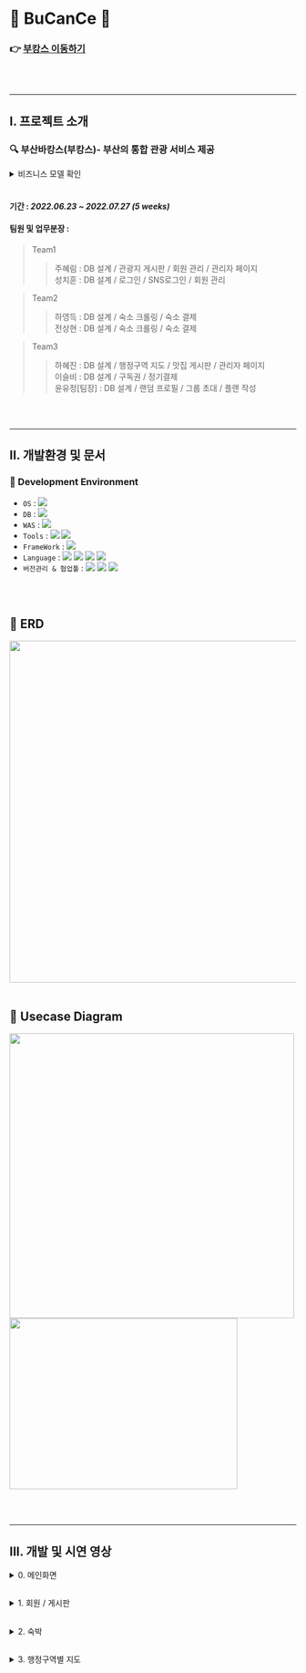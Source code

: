# :ocean: BuCanCe :ocean:
### :point_right: <a href="http://itwillbs5.cafe24.com/main" target="_blank">부캉스 이동하기</a>
<br><br><hr>

I. 프로젝트 소개
-----
 ### :mag: 부산바캉스(부캉스)- 부산의 통합 관광 서비스 제공
 <details>
 <summary>비즈니스 모델 확인</summary>
 <br>
 
> #### 1. 관광지/맛집 : 플랜을 작성할 때 관광지를 찾을 수고를 덜기 위해 게시판을 만들었고, 방문자들의 리뷰를 공유할 수 있음
> #### 2. 숙소 : 크롤링해 온 내용으로 예약 가능한 숙소 정보 / 가격을 확인할 수 있음
> #### 3. 구독권 : 구독권 구매 회원에게 추가 플랜 작성하는 서비스 제공
>> #### => 수익 창출 기대
> #### 4. 플랜 작성 : 혼자가 아니라 그룹으로 초대해서 플랜을 작성하고 공유가능
>> #### => 경쟁력 확보 
</details>
<br>
 
#### 기간 : <i>2022.06.23 ~ 2022.07.27   (5 weeks) </i>
#### 팀원 및 업무분장 : 
> Team1
>> 주혜림 : DB 설계 / 관광지 게시판 / 회원 관리 / 관리자 페이지   
>> 성치훈 : DB 설계 / 로그인 / SNS로그인 / 회원 관리   

> Team2   
>> 하영득 : DB 설계 / 숙소 크롤링 / 숙소 결제   
>> 전상현 : DB 설계 / 숙소 크롤링 / 숙소 결제

> Team3
>> 하혜진 : DB 설계 / 행정구역 지도 / 맛집 게시판 / 관리자 페이지   
>> 이슬비 : DB 설계 / 구독권 / 정기결제    
>> 윤유정[팀장] : DB 설계 / 랜덤 프로필 / 그룹 초대 / 플랜 작성

<br><br>
<hr>

 II. 개발환경 및 문서
 -----
### :wrench: Development Environment
- `OS` : <img src="https://img.shields.io/badge/windows10-0078D6?style=for-the-badge&logo=windows&logoColor=white">
- `DB` : <img src="https://img.shields.io/badge/MySQL5.5.17-4479A1?style=for-the-badge&logo=MySQL&logoColor=white">
- `WAS` : <img src="https://img.shields.io/badge/Apache tomcat 8.5-F8DC75?style=for-the-badge&logo=Apache Tomcat&logoColor=black">
- `Tools` : <img src="https://img.shields.io/badge/STS-6DB33F?style=for-the-badge&logo=Spring&logoColor=white"> <img src="https://img.shields.io/badge/VS Code-007ACC?style=for-the-badge&logo=Visual Studio Code&logoColor=white">
- `FrameWork` : <img src="https://img.shields.io/badge/Spring FrameWork 4.3.8-6DB33F?style=for-the-badge&logo=Spring&logoColor=white">
- `Language` : <img src="https://img.shields.io/badge/JAVA8-007396?style=for-the-badge&logo=java&logoColor=white"> <img src="https://img.shields.io/badge/HTML5-E34F26?style=for-the-badge&logo=HTML5&logoColor=white"> <img src="https://img.shields.io/badge/CSS3-1572B6?style=for-the-badge&logo=CSS3&logoColor=white"> <img src="https://img.shields.io/badge/JavaScript-F7DF1E?style=for-the-badge&logo=JavaScript&logoColor=white">
- `버전관리 & 협업툴` : <img src="https://img.shields.io/badge/Git-F05032?style=for-the-badge&logo=Git&logoColor=white"> <img src="https://img.shields.io/badge/GitHub-181717?style=for-the-badge&logo=GitHub&logoColor=white"> <img src="https://img.shields.io/badge/Slack-4A154B?style=for-the-badge&logo=Slack&logoColor=white">

<br><br>

## :wrench: ERD
<img src="https://user-images.githubusercontent.com/97975367/184006127-baf77ec8-0900-4b31-8f71-3028040fb3a5.png" width="700" height="600"/>
<br><br>

## :wrench: Usecase Diagram
<img src="https://user-images.githubusercontent.com/97975367/184006446-1fb02b52-10b4-4b93-b14b-51deb92798bb.png" width="500" height="500"/><img src="https://user-images.githubusercontent.com/97975367/184006503-50c46c07-8c3f-4d09-8abc-31d1bbc22573.png" width="400" height="300"/>

<br><br>
<hr>


III. 개발 및 시연 영상
-----
<details>
 <summary>0. 메인화면</summary>
 <br>
 
 [main](https://user-images.githubusercontent.com/97975367/184119317-f2e63857-b745-451c-bae6-df59ba7b98a0.webm)
 </details>

##  
<details>
<summary> 1. 회원 / 게시판</summary>

### 1) 회원가입
- 유효성 검사 통과 후 회원가입 가능
- 주소 검색 Daum API 이용

    <img src="https://user-images.githubusercontent.com/97975367/184116785-3c9d600d-19d4-49f6-9da5-a574b55f5eaf.png" width="350" height="400" />
<br>

### 2) 로그인
- 일반 로그인 or 카카오 로그인 가능

    <img src="https://user-images.githubusercontent.com/97975367/184117021-3cf42046-64c1-470d-b74f-e3943f2282a1.png" width="300" height="200" />
<br>

### 3) 마이페이지
- 찜목록(관광지 / 맛집) 확인 가능

    <img src="https://user-images.githubusercontent.com/97975367/184117354-599f14c4-f5b3-4fd4-8a8f-5dda28c50572.png" width="600" height="450" />
<br>

### 4) 관광지 게시판
- 조회수, 댓글수, 좋아요 수 확인 가능
- 공공데이터Api 사용하여 부산 현재 날씨 출력
 
[tour_board.webm](https://user-images.githubusercontent.com/97975367/184121276-0ef233c6-8742-4d22-8453-c156f6a1d64f.webm)

<br>
 
 ### 5) 관광지 상세정보
 - 댓글 작성 가능
 - 네이버 검색 api로 리뷰 노출
 - 카카오맵 api로 길찾기 기능 제공
 
[tour_detail.webm](https://user-images.githubusercontent.com/97975367/184127632-8bb86f68-22bc-42b5-84b4-26a0c63b8077.webm)

 <br>
</details>

## 
<details>
<summary>2. 숙박</summary>

### 1) 숙박 목록
- 숙박정보 크롤링으로 인한 페이지 지연 현상 => 로딩bar & 무한스크롤을 활용하여 자연스럽게 구현
 
 [accomodation_list](https://user-images.githubusercontent.com/97975367/184119684-3e99573e-8523-4cfc-844b-aa5825bc2df5.webm)
 
<br>
 
 ### 2) 숙박 상세정보
 - 크롤링해온 숙소 상세정보와 카카오 지도 API 활용하여 숙소의 위치정보+로드뷰 노출

[accomodation_detail](https://user-images.githubusercontent.com/97975367/184120478-ef870a02-b74f-4e59-804e-33e3638a7a1a.webm)
 
<br>
 
 ### 3) 숙박 결제 & 환불 기능
 - 결제수단과 약관동의를 선택 후 아임포트 API 이용해 결제 가능
 <img src="https://user-images.githubusercontent.com/97975367/184124990-7694a4af-916b-4c24-b168-80bbddcae1e6.png" width="500" height="350" />
 
 <br><br>
 
 - 예약 내역에서 숙소 환불 가능
 <img src="https://user-images.githubusercontent.com/97975367/184125187-c1428091-3e3e-44b6-b3a7-b89da9d971cc.png" width="200" height="400" />
 
</details>

##
<details>
 <summary>3. 행정구역별 지도  </summary>
 <br>
 
 - 행정구역 클릭시 해당 행정구역의 관광지 출력
 
[polygon.webm](https://user-images.githubusercontent.com/97975367/184126305-e1158cd0-75ef-4da2-88cc-a601aa08a31f.webm)

 
</details>
